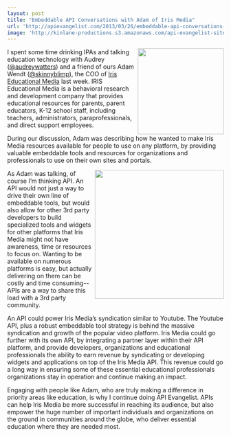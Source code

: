 ```yaml
---
layout: post
title: "Embeddable API Conversations with Adam of Iris Media"
url: 'http://apievangelist.com/2013/03/26/embeddable-api-conversations-with-adam-of-iris-media/'
image: 'http://kinlane-productions.s3.amazonaws.com/api-evangelist-site/blog/iris-media-logo.jpeg'
---
```


[<img class="c1" src="https://s3.amazonaws.com/kinlane-productions/api-evangelist/iris-media/iris-media-logo.jpeg" alt="" width="200" align="right" />][1]

I spent some time drinking IPAs and talking education technology with Audrey ([@audreywatters][2]) and a friend of ours Adam Wendt ([@skinnyblimp][3]), the COO of [Iris Educational Media][1] last week. IRIS Educational Media is a behavioral research and development company that provides educational resources for parents, parent educators, K-12 school staff, including teachers, administrators, paraprofessionals, and direct support employees.

During our discussion, Adam was describing how he wanted to make Iris Media resources available for people to use on any platform, by providing valuable embeddable tools and resources for organizations and professionals to use on their own sites and portals.

[<img class="c1" src="https://s3.amazonaws.com/kinlane-productions/api-evangelist/iris-media/iris-media-video.png" alt="" width="300" align="right" />][1]

As Adam was talking, of course I’m thinking API. An API would not just a way to drive their own line of embeddable tools, but would also allow for other 3rd party developers to build specialized tools and widgets for other platforms that Iris Media might not have awareness, time or resources to focus on. Wanting to be available on numerous platforms is easy, but actually delivering on them can be costly and time consuming--APIs are a way to share this load with a 3rd party community.

An API could power Iris Media’s syndication similar to Youtube. The Youtube API, plus a robust embeddable tool strategy is behind the massive syndication and growth of the popular video platform. Iris Media could go further with its own API, by integrating a partner layer within their API platform, and provide developers, organizations and educational professionals the ability to earn revenue by syndicating or developing widgets and applications on top of the Iris Media API. This revenue could go a long way in ensuring some of these essential educational professionals organizations stay in operation and continue making an impact.

Engaging with people like Adam, who are truly making a difference in priority areas like education, is why I continue doing API Evangelist. APIs can help Iris Media be more successful in reaching its audience, but also empower the huge number of important individuals and organizations on the ground in communities around the globe, who deliver essential education where they are needed most.

   [1]: https://www.irised.com/ (Iris Educational Media)
   [2]: https://twitter.com/audreywatters
   [3]: https://twitter.com/skinnyblimp
